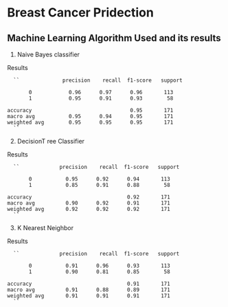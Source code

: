 # Breast Cancer Pridection

## Machine Learning Algorithm Used and its results 

  1. Naive Bayes classifier

  
  Results
      
      ``              precision    recall  f1-score   support

           0            0.96      0.97      0.96       113
           1            0.95      0.91      0.93        58

    accuracy                                0.95       171
    macro avg           0.95      0.94      0.95       171
    weighted avg        0.95      0.95      0.95       171
      ``
  
  2. DecisionT ree Classifier
  
  Results
      
      ``             precision    recall  f1-score   support

           0           0.95      0.92      0.94       113
           1           0.85      0.91      0.88        58

    accuracy                               0.92       171
    macro avg          0.90      0.92      0.91       171
    weighted avg       0.92      0.92      0.92       171
      ``
  
  3. K Nearest Neighbor
  
  Results
      
      ``             precision    recall  f1-score   support

           0           0.91      0.96      0.93       113
           1           0.90      0.81      0.85        58

    accuracy                               0.91       171
    macro avg          0.91      0.88      0.89       171
    weighted avg       0.91      0.91      0.91       171
      ``
  
